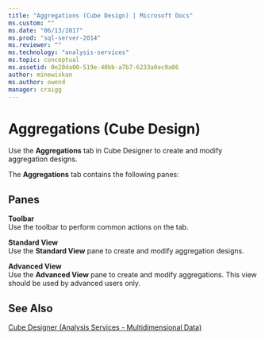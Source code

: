 ```yaml
---
title: "Aggregations (Cube Design) | Microsoft Docs"
ms.custom: ""
ms.date: "06/13/2017"
ms.prod: "sql-server-2014"
ms.reviewer: ""
ms.technology: "analysis-services"
ms.topic: conceptual
ms.assetid: 0e20da00-519e-40bb-a7b7-6233a0ec9a06
author: minewiskan
ms.author: owend
manager: craigg
---
```

# Aggregations (Cube Design)
  Use the **Aggregations** tab in Cube Designer to create and modify aggregation designs.  
  
 The **Aggregations** tab contains the following panes:  
  
## Panes  
 **Toolbar**  
 Use the toolbar to perform common actions on the tab.  
  
 **Standard View**  
 Use the **Standard View** pane to create and modify aggregation designs.  
  
 **Advanced View**  
 Use the **Advanced View** pane to create and modify aggregations. This view should be used by advanced users only.  
  
## See Also  
 [Cube Designer &#40;Analysis Services - Multidimensional Data&#41;](cube-designer-analysis-services-multidimensional-data.md)  
  
  
